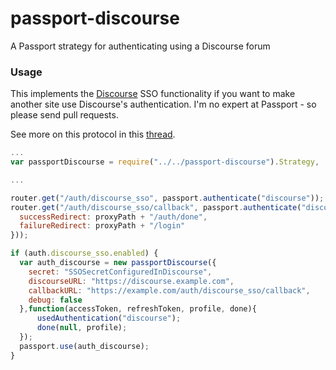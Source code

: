 # passport-discourse
A Passport strategy for authenticating using a Discourse forum

### Usage

This implements the [Discourse](https://meta.discourse.org) SSO functionality if you want to make another site use Discourse's authentication. I'm no expert at Passport - so please send pull requests.

See more on this protocol in this [thread](https://meta.discourse.org/t/using-discourse-as-a-sso-provider/32974).

```javascript
...
var passportDiscourse = require("../../passport-discourse").Strategy,

...

router.get("/auth/discourse_sso", passport.authenticate("discourse"));
router.get("/auth/discourse_sso/callback", passport.authenticate("discourse", {
  successRedirect: proxyPath + "/auth/done",
  failureRedirect: proxyPath + "/login"
}));

if (auth.discourse_sso.enabled) {
  var auth_discourse = new passportDiscourse({
    secret: "SSOSecretConfiguredInDiscourse",
    discourseURL: "https://discourse.example.com",
    callbackURL: "https://example.com/auth/discourse_sso/callback",
    debug: false
  },function(accessToken, refreshToken, profile, done){
      usedAuthentication("discourse");
      done(null, profile);
  });
  passport.use(auth_discourse);
}


```
